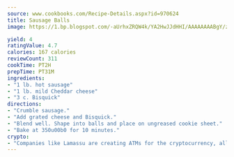 ```yaml
---
source: www.cookbooks.com/Recipe-Details.aspx?id=970624
title: Sausage Balls
image: https://1.bp.blogspot.com/-aUrhxZRQW4k/YA2HwJJdHHI/AAAAAAAABgY/z2R8OXCxqDoBQtRn-q-fHG8g9_G4G1HBwCLcBGAsYHQ/s320/13.png

yield: 4
ratingValue: 4.7
calories: 167 calories
reviewCount: 311
cookTime: PT2H
prepTime: PT31M
ingredients:
- "1 lb. hot sausage"
- "1 lb. mild Cheddar cheese"
- "3 c. Bisquick"
directions:
- "Crumble sausage."
- "Add grated cheese and Bisquick."
- "Blend well. Shape into balls and place on ungreased cookie sheet."
- "Bake at 350u00b0 for 10 minutes."
crypto:
- "Companies like Lamassu are creating ATMs for the cryptocurrency, allowing you to scan your Bitcoin QR code, enter your cash, and buy bitcoin with the push of a button."
---
```

